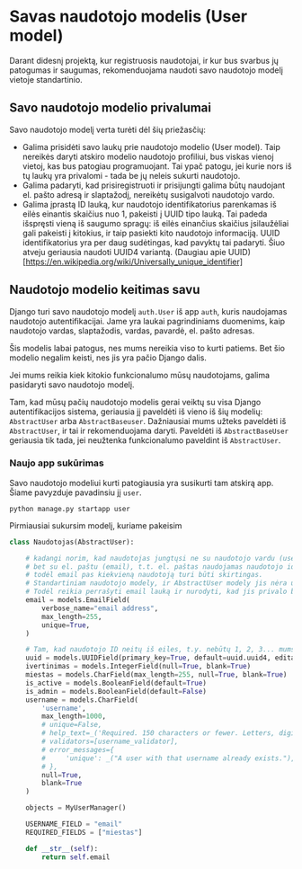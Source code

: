 # Savas naudotojo modelis (User model)

Darant didesnį projektą, kur registruosis naudotojai, ir kur bus svarbus jų patogumas ir saugumas, rekomenduojama naudoti savo naudotojo modelį vietoje standartinio. 

## Savo naudotojo modelio privalumai

Savo naudotojo modelį verta turėti dėl šių priežasčių:

- Galima prisidėti savo laukų prie naudotojo modelio (User model). Taip nereikės daryti atskiro modelio naudotojo profiliui, bus viskas vienoj vietoj, kas bus patogiau programuojant. Tai ypač patogu, jei kurie nors iš tų laukų yra privalomi - tada be jų neleis sukurti naudotojo.
- Galima padaryti, kad prisiregistruoti ir prisijungti galima būtų naudojant el. pašto adresą ir slaptažodį, nereikėtų susigalvoti naudotojo vardo.
- Galima įprastą ID lauką, kur naudotojo identifikatorius parenkamas iš eilės einantis skaičius nuo 1, pakeisti į UUID tipo lauką. Tai padeda išspręsti vieną iš saugumo spragų: iš eilės einančius skaičius įsilaužėliai gali pakeisti į kitokius, ir taip pasiekti kito naudotojo informaciją. UUID identifikatorius yra per daug sudėtingas, kad pavyktų tai padaryti. Šiuo atveju geriausia naudoti UUID4 variantą. (Daugiau apie UUID)[https://en.wikipedia.org/wiki/Universally_unique_identifier]

## Naudotojo modelio keitimas savu

Django turi savo naudotojo modelį `auth.User` iš app `auth`, kuris naudojamas naudotojo autentifikacijai. Jame yra laukai pagrindiniams duomenims, kaip naudotojo vardas, slaptažodis, vardas, pavardė, el. pašto adresas. 

Šis modelis labai patogus, nes mums nereikia viso to kurti patiems. Bet šio modelio negalim keisti, nes jis yra pačio Django dalis. 

Jei mums reikia kiek kitokio funkcionalumo mūsų naudotojams, galima pasidaryti savo naudotojo modelį. 

Tam, kad mūsų pačių naudotojo modelis gerai veiktų su visa Django autentifikacijos sistema, geriausia jį paveldėti iš vieno iš šių modelių: `AbstractUser` arba `AbstractBaseuser`. Dažniausiai mums užteks paveldėti iš `AbstractUser`, ir tai ir rekomenduojama daryti. Paveldėti iš `AbstractBaseUser` geriausia tik tada, jei neužtenka funkcionalumo paveldint iš `AbstractUser`. 

### Naujo app sukūrimas

Savo naudotojo modeliui kurti patogiausia yra susikurti tam atskirą app. Šiame pavyzduje pavadinsiu jį `user`. 

`python manage.py startapp user`

Pirmiausiai sukursim modelį, kuriame pakeisim 

```python
class Naudotojas(AbstractUser):

    # kadangi norim, kad naudotojas jungtųsi ne su naudotojo vardu (username),
    # bet su el. paštu (email), t.t. el. paštas naudojamas naudotojo identifikavimui,
    # todėl email pas kiekvieną naudotoją turi būti skirtingas.
    # Standartiniam naudotojo modely, ir AbstractUser modely jis nėra unikalus.
    # Todėl reikia perrašyti email lauką ir nurodyti, kad jis privalo būti unikalus, t.y. nesikartoti.
    email = models.EmailField(
        verbose_name="email address",
        max_length=255,
        unique=True,
    )

    # Tam, kad naudotojo ID neitų iš eiles, t.y. nebūtų 1, 2, 3... mums reikia pridėti savo id lauką, kuris būtų UUID formatu. Čia reikia naudoti UUID4 variantą.
    uuid = models.UUIDField(primary_key=True, default=uuid.uuid4, editable=False)
    ivertinimas = models.IntegerField(null=True, blank=True)
    miestas = models.CharField(max_length=255, null=True, blank=True)
    is_active = models.BooleanField(default=True)
    is_admin = models.BooleanField(default=False)
    username = models.CharField(
        'username',
        max_length=1000,
        # unique=False,
        # help_text=_('Required. 150 characters or fewer. Letters, digits and @/./+/-/_ only.'),
        # validators=[username_validator],
        # error_messages={
        #     'unique': _("A user with that username already exists."),
        # },
        null=True,
        blank=True
    )

    objects = MyUserManager()

    USERNAME_FIELD = "email"
    REQUIRED_FIELDS = ["miestas"]

    def __str__(self):
        return self.email
```
